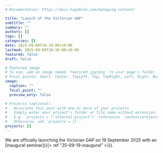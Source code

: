 ```yaml
---
# Documentation: https://docs.hugoblox.com/managing-content/

title: "Launch of the Victorian GAP"
subtitle: ""
summary: ""
authors: []
tags: []
categories: []
date: 2025-09-08T10:10:00+10:00
lastmod: 2025-09-08T10:10:00+10:00
featured: false
draft: false

# Featured image
# To use, add an image named `featured.jpg/png` to your page's folder.
# Focal points: Smart, Center, TopLeft, Top, TopRight, Left, Right, BottomLeft, Bottom, BottomRight.
image:
  caption: ""
  focal_point: ""
  preview_only: false

# Projects (optional).
#   Associate this post with one or more of your projects.
#   Simply enter your project's folder or file name without extension.
#   E.g. `projects = ["internal-project"]` references `content/project/deep-learning/index.md`.
#   Otherwise, set `projects = []`.
projects: []
---
```


We are officially launching the Victorian GAP on 19 September 2025 with an
[inaugural seminar]({{< ref "25-09-19-inaugural" >}}).

